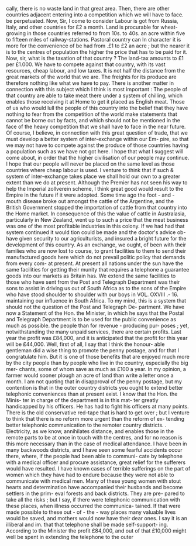 cally, there is no waste land in that great area. Then, there are other countries adjacent entering into a competition which we will have to face. be perpetuated. Now, Sir, I come to consider Labour is got from Russia, Italy, and other countries for £2 a month. Land is procurable for wheat-growing in those countries referred to from 10s. to 40s. an acre within five to fifteen miles of railway-stations. Pastoral country can In character it is more for the convenience of be had from .£1 to £2 an acre ; but the nearer it is to the centres of population the higher the price that has to be paid for it. Now, sir, what is the taxation of that country ? The land-tax amounts to £1 per £1.000. We have to compete against that country, with its vast resources, cheap labour, and low taxes. It is not half the distance from the great markets of the world that we are. The freights for its produce are therefore nothing like what we have to pay. There is another matter in connection with this subject which I think is most important : The people of that country are able to take meat there under a system of chilling, which enables those receiving it at Home to get it placed as English meat. Those of us who would lull the people of this country into the belief that they have nothing to fear from the competition of the world make statements that cannot be borne out by facts, and which should not be mentioned in the face of the heavy competition that we shall have to face in the near future. Of course, I believe, in connection with this great question of trade, that we must develop a better system of inter-exchange within our Em- pire, so that we may not have to compete against the produce of those countries having a population such as we have not got here. I hope that what I suggest will come about, in order that the higher civilisation of our people may continue. I hope that our people will never be placed on the same level as those countries where cheap labour is used. I venture to think that if such & system of inter-exchange takes place we shall hold our own to a greater extent than we do at present. Although the Premier has not seen his way to help the Imperial zollverein scheme, I think great good would result to the Empire in the future if it were adopted. Some time ago the foot - and - mouth disease broke out amongst the cattle of the Argentine, and the British Government stopped the importation of cattle from that country into the Home market. In consequence of this the value of cattle in Australasia, particularly in New Zealand, went up to such a price that the meat business was one of the most profitable industries in this colony. If we had had that system continued it would tion could be made and the doctor's advice ob- have given security to our agriculturists, and insured a bright future for the development of this country. As an exchange, we ought, of been with their families who are now lost to course, to grant facilities to them to send their manufactured goods here which do not prevail politic policy that demands from every com- at present. At present all nations under the sun have the same facilities for getting their munity that requires a telephone a guarantee goods into our markets as Britain has. We extend the same facilities to those who have sent from the Post and Telegraph Department was their sons to assist in driving us out of South Africa as to the sons of the Empire who have stood shoulder to shoulder with our boys in VOL. OXVIII .- 16. maintaining our influence in South Africa. To my mind, this is a system that should not the question of the Post and Telegraph De- partment. We have now a Statement of the Hon. the Minister, in which he says that the Postal and Telegraph Department is to be used for the public convenience as much as possible. the people than for revenue - producing pur- poses ; yet, notwithstanding the many unpaid services, there are certain profits. Last year the profit was £84,000, and it is anticipated that the profit for this year will be £44,000. Well, first of all, I say that I think the honour- able gentleman did a wise thing to promote the penny postage, and for that I congratulate him. But it is one of those benefits that are enjoyed much more by the city people than by people who live in the country, especially the big mer- chants, some of whom save as much as £100 a year. In my opinion, a farmer would sooner plough an acre of land than write a letter once a month. I am not quoting that in disapproval of the penny postage, but my contention is that in the outer country districts you ought to extend better telephonic conveniences than at present exist. I know that the Hon. the Minis- ter in charge of the department is in this mat- ter greatly handicapped by his officers. He has had to fight his officers at many points. There is the old conservative red-tape that is hard to get over ; but I venture to think that there is no reform more urgent than the reform of ex- tending better telephonic communication to the remoter country districts. . Electricity, as we know, annihilates distance, and enables those in the remote parts to be at once in touch with the centres, and for no reason is this more necessary than in the case of medical attendance. I have been in many backwoods districts, and I have seen some fearful accidents occur there, where, if the people had been able to communi- cate by telephone with a medical officer and procure assistance, great relief for the sufferers would have resulted. I have known cases of terrible sufferings on the part of women which they have had to endure because they were not able to communicate with medical men. Many of these young women with stout hearts and determination have accompanied their husbands and become settlers in the prim- eval forests and back districts. They are pre- pared to take all the risks ; but I say, if there were telephonic communication with these places, when illness occurred the communica- tained. If that were made possible to these out - of - the - way places many valuable lives would be saved, and mothers would now have their dear ones. I say it is an illiberal and im. that that telephone shall be made self-support- ing. According to the Minister the profit £84,000, and out of that £10,000 might well be spent in extending the telephone to the outer 